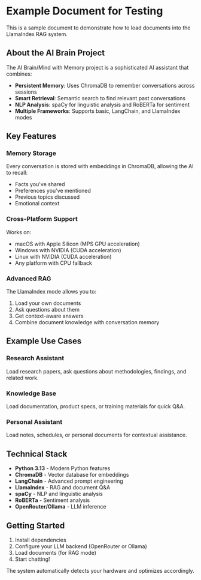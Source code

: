 # Example Document for Testing

This is a sample document to demonstrate how to load documents into the LlamaIndex RAG system.

## About the AI Brain Project

The AI Brain/Mind with Memory project is a sophisticated AI assistant that combines:

- **Persistent Memory**: Uses ChromaDB to remember conversations across sessions
- **Smart Retrieval**: Semantic search to find relevant past conversations
- **NLP Analysis**: spaCy for linguistic analysis and RoBERTa for sentiment
- **Multiple Frameworks**: Supports basic, LangChain, and LlamaIndex modes

## Key Features

### Memory Storage
Every conversation is stored with embeddings in ChromaDB, allowing the AI to recall:
- Facts you've shared
- Preferences you've mentioned
- Previous topics discussed
- Emotional context

### Cross-Platform Support
Works on:
- macOS with Apple Silicon (MPS GPU acceleration)
- Windows with NVIDIA (CUDA acceleration)
- Linux with NVIDIA (CUDA acceleration)
- Any platform with CPU fallback

### Advanced RAG
The LlamaIndex mode allows you to:
1. Load your own documents
2. Ask questions about them
3. Get context-aware answers
4. Combine document knowledge with conversation memory

## Example Use Cases

### Research Assistant
Load research papers, ask questions about methodologies, findings, and related work.

### Knowledge Base
Load documentation, product specs, or training materials for quick Q&A.

### Personal Assistant
Load notes, schedules, or personal documents for contextual assistance.

## Technical Stack

- **Python 3.13** - Modern Python features
- **ChromaDB** - Vector database for embeddings
- **LangChain** - Advanced prompt engineering
- **LlamaIndex** - RAG and document Q&A
- **spaCy** - NLP and linguistic analysis
- **RoBERTa** - Sentiment analysis
- **OpenRouter/Ollama** - LLM inference

## Getting Started

1. Install dependencies
2. Configure your LLM backend (OpenRouter or Ollama)
3. Load documents (for RAG mode)
4. Start chatting!

The system automatically detects your hardware and optimizes accordingly.
